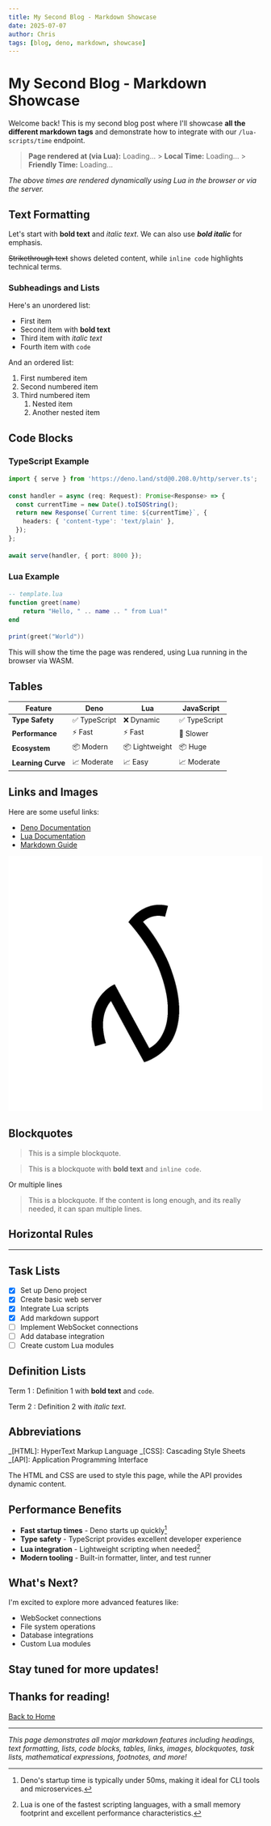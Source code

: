 ```yaml
---
title: My Second Blog - Markdown Showcase
date: 2025-07-07
author: Chris
tags: [blog, deno, markdown, showcase]
---
```


# My Second Blog - Markdown Showcase

Welcome back! This is my second blog post where I'll showcase **all the different markdown tags** and demonstrate how to integrate with our `/lua-scripts/time` endpoint.

> **Page rendered at (via Lua):** <span id="lua-render-time">Loading...</span> > **Local Time:** <span id="lua-render-time" data-format="local">Loading...</span> > **Friendly Time:** <span id="lua-render-time" data-format="friendly">Loading...</span>

_The above times are rendered dynamically using Lua in the browser or via the server._

## Text Formatting

Let's start with **bold text** and _italic text_. We can also use **_bold italic_** for emphasis.

~~Strikethrough text~~ shows deleted content, while `inline code` highlights technical terms.

### Subheadings and Lists

Here's an unordered list:

- First item
- Second item with **bold text**
- Third item with _italic text_
- Fourth item with `code`

And an ordered list:

1. First numbered item
2. Second numbered item
3. Third numbered item
   1. Nested item
   2. Another nested item

## Code Blocks

### TypeScript Example

```typescript
import { serve } from 'https://deno.land/std@0.208.0/http/server.ts';

const handler = async (req: Request): Promise<Response> => {
  const currentTime = new Date().toISOString();
  return new Response(`Current time: ${currentTime}`, {
    headers: { 'content-type': 'text/plain' },
  });
};

await serve(handler, { port: 8000 });
```

### Lua Example

```lua
-- template.lua
function greet(name)
    return "Hello, " .. name .. " from Lua!"
end

print(greet("World"))
```

This will show the time the page was rendered, using Lua running in the browser via WASM.

## Tables

| Feature            | Deno          | Lua            | JavaScript    |
| ------------------ | ------------- | -------------- | ------------- |
| **Type Safety**    | ✅ TypeScript | ❌ Dynamic     | ✅ TypeScript |
| **Performance**    | ⚡ Fast       | ⚡ Fast        | 🐌 Slower     |
| **Ecosystem**      | 📦 Modern     | 📦 Lightweight | 📦 Huge       |
| **Learning Curve** | 📈 Moderate   | 📈 Easy        | 📈 Moderate   |

## Links and Images

Here are some useful links:

- [Deno Documentation](https://deno.land/manual)
- [Lua Documentation](https://www.lua.org/manual/5.4/)
- [Markdown Guide](https://www.markdownguide.org/)

![Project Logo](/assets/nemic-logos/logo.png)

## Blockquotes

> This is a simple blockquote.

> This is a blockquote with **bold text** and `inline code`.

Or multiple lines

> This is a blockquote. If the content is long enough, and its really needed,
> it can span multiple lines.

## Horizontal Rules

---

## Task Lists

- [x] Set up Deno project
- [x] Create basic web server
- [x] Integrate Lua scripts
- [x] Add markdown support
- [ ] Implement WebSocket connections
- [ ] Add database integration
- [ ] Create custom Lua modules

[^3]: This famous equation relates energy (E) to mass (m) and the speed of light (c), discovered by Albert Einstein in 1905.

## Definition Lists

Term 1
: Definition 1 with **bold text** and `code`.

Term 2
: Definition 2 with _italic text_.

## Abbreviations

\_[HTML]: HyperText Markup Language
\_[CSS]: Cascading Style Sheets
\_[API]: Application Programming Interface

The HTML and CSS are used to style this page, while the API provides dynamic content.

## Performance Benefits

- **Fast startup times** - Deno starts up quickly[^1]
- **Type safety** - TypeScript provides excellent developer experience
- **Lua integration** - Lightweight scripting when needed[^2]
- **Modern tooling** - Built-in formatter, linter, and test runner

[^1]: Deno's startup time is typically under 50ms, making it ideal for CLI tools and microservices.
[^2]: Lua is one of the fastest scripting languages, with a small memory footprint and excellent performance characteristics.

## What's Next?

I'm excited to explore more advanced features like:

- WebSocket connections
- File system operations
- Database integrations
- Custom Lua modules

## Stay tuned for more updates!

## Thanks for reading!

[Back to Home](/)

---

_This page demonstrates all major markdown features including headings, text formatting, lists, code blocks, tables, links, images, blockquotes, task lists, mathematical expressions, footnotes, and more!_
